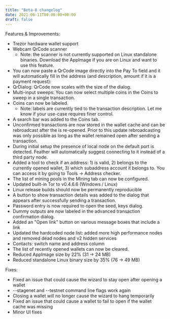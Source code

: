 ```yaml
---
title: "Beta-8 changelog"
date: 2021-06-11T00:00:00+00:00
draft: false
---
```


Features & Improvements:

- Trezor hardware wallet support
- Webcam QrCode scanner
   - Note: the scanner is not currently supported on Linux standalone binaries. Download the AppImage if you are on Linux and want to use this feature.
- You can now paste a QrCode image directly into the Pay To field and it will automatically fill in the address (and description, amount if it is a payment request):
- QrDialog: QrCode now scales with the size of the dialog.
- Multi-input sweeps: You can now select multiple coins in the Coins to sweep in a single transaction.
- Coins can now be labeled.
   - Note: labels are currently tied to the transaction description. Let me know if your use-case requires finer control.
- A search bar was added to the Coins tab.
- Unconfirmed transactions are now stored in the wallet cache and can be rebroadcast after the is re-opened. Prior to this update rebroadcasting was only possible as long as the wallet remained open after sending a transaction.
- During initial setup the presence of local node on the default port is detected. Feather will automatically suggest connecting to it instead of a third party node.
- Added a tool to check if an address: 1) is valid, 2) belongs to the currently opened wallet, 3) which subaddress account it belongs to. You can access it by going to Tools -> Address checker.
- The list of mining pools in the Mining tab can now be configured.
- Updated built-in Tor to v0.4.6.6 (Windows / Linux)
- Linux release builds should now be permanently reproducible
- A button to show transaction details was added to the dialog that appears after successfully sending a transaction.
- Password entry is now required to open the seed, keys dialog.
- Dummy outputs are now labeled in the advanced transaction confirmation dialog.
- Added an "Open link" button on various message boxes that include a link
- Updated the hardcoded node list: added more high performance nodes and removed dead nodes and v2 hidden services
- Contacts: switch name and address column
- The list of recently opened wallets can now be cleared.
- Reduced AppImage size by 22% (31 -> 24 MB)
- Reduced standalone Linux binary size by 35% (76 -> 49 MB)

Fixes:

- Fixed an issue that could cause the wizard to stay open after opening a wallet
- --stagenet and --testnet command line flags work again
- Closing a wallet will no longer cause the wizard to hang temporarily
- Fixed an issue that could cause a wallet to fail to open if the wallet cache was missing
- Minor UI fixes
